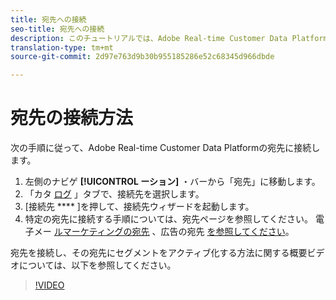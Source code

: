 ```yaml
---
title: 宛先への接続
seo-title: 宛先への接続
description: このチュートリアルでは、Adobe Real-time Customer Data Platformで宛先を接続する手順を示します
translation-type: tm+mt
source-git-commit: 2d97e763d9b30b955185286e52c68345d966dbde

---
```



# 宛先の接続方法

次の手順に従って、Adobe Real-time Customer Data Platformの宛先に接続します。

1. 左側のナビゲ **[!UICONTROL ーション]** ・バーから「宛先」に移動します。
2. 「カタ [ログ](/help/rtcdp/destinations/destinations-workspace.md#catalog) 」タブで、接続先を選択します。
3. [接続先 **** ]を押して、接続先ウィザードを起動します。
4. 特定の宛先に接続する手順については、宛先ページを参照してください。 電子メー [ルマーケティングの宛先](/help/rtcdp/destinations/email-marketing-destinations.md) 、広告の宛先 [を参照してください](/help/rtcdp/destinations/advertising-destinations.md)。

宛先を接続し、その宛先にセグメントをアクティブ化する方法に関する概要ビデオについては、以下を参照してください。

>[!VIDEO](https://video.tv.adobe.com/v/29710?quality=12)